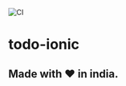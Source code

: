 ![CI](https://github.com/fullyunderstood/todo-ionic/workflows/CI/badge.svg)

# todo-ionic
## Made with ❤ in india.